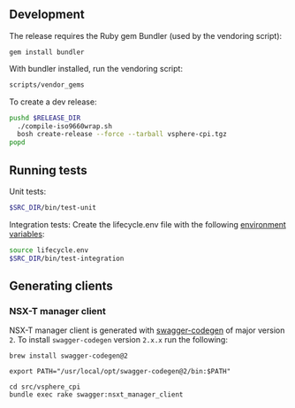 ## Development

The release requires the Ruby gem Bundler (used by the vendoring script):

```
gem install bundler
```

With bundler installed, run the vendoring script:

```bash
scripts/vendor_gems
```

To create a dev release:

```bash
pushd $RELEASE_DIR
  ./compile-iso9660wrap.sh
  bosh create-release --force --tarball vsphere-cpi.tgz
popd
```

## Running tests

Unit tests:
```bash
$SRC_DIR/bin/test-unit
```

Integration tests:
Create the lifecycle.env file with the following [environment variables](https://github.com/cloudfoundry-incubator/bosh-vsphere-cpi-release/blob/bc88e607b08cf89bc359d69688567e1def093391/src/vsphere_cpi/spec/support/lifecycle_helpers.rb#L8-L32):

```bash
source lifecycle.env
$SRC_DIR/bin/test-integration
```

## Generating clients

### NSX-T manager client

NSX-T manager client is generated with [swagger-codegen](https://github.com/swagger-api/swagger-codegen) of major version `2`. To install `swagger-codegen` version `2.x.x` run the following:

```
brew install swagger-codegen@2

export PATH="/usr/local/opt/swagger-codegen@2/bin:$PATH"

cd src/vsphere_cpi
bundle exec rake swagger:nsxt_manager_client
```